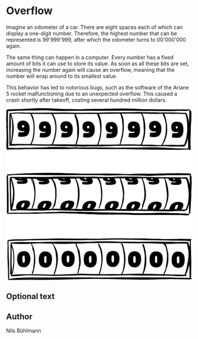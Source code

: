 <!-- BEGIN TITLE -->
# Overflow
<!-- END TITLE -->

<!-- BEGIN BODY -->
Imagine an odometer of a car. There are eight spaces each of which can display a one-digit number. Therefore, the highest number that can be represented is 99'999'999, after which the odometer turns to 00'000'000 again.

The same thing can happen in a computer. Every number has a fixed amount of bits it can use to store its value. As soon as all these bits are set, increasing the number again will cause an overflow, meaning that the number will wrap around to its smallest value.

This behavior has led to notorious bugs, such as the software of the Ariane 5 rocket malfunctioning due to an unexpected overflow. This caused a crash shortly after takeoff, costing several hundred million dollars.
<!-- END BODY -->

![Overflow](../images/image-046-overflow.svg)


## Optional text
<!-- BEGIN OPTIONAL -->

<!-- END OPTIONAL -->



## Author
<!-- BEGIN AUTHOR -->
Nils Bühlmann
<!-- END AUTHOR -->
